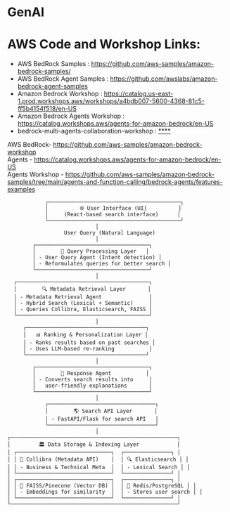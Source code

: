 # GenAI
# AWS Code and Workshop Links:

- AWS BedRock Samples : https://github.com/aws-samples/amazon-bedrock-samples/
- AWS BedRock Agent Samples :  https://github.com/awslabs/amazon-bedrock-agent-samples
- Amazon Bedrock Workshop : https://catalog.us-east-1.prod.workshops.aws/workshops/a4bdb007-5600-4368-81c5-ff5b4154f518/en-US
- Amazon Bedrock Agents Workshop : https://catalog.workshops.aws/agents-for-amazon-bedrock/en-US
- bedrock-multi-agents-collaboration-workshop : [****](https://github.com/aws-samples/bedrock-multi-agents-collaboration-workshop)

AWS BedRock-  https://github.com/aws-samples/amazon-bedrock-workshop   
Agents - https://catalog.workshops.aws/agents-for-amazon-bedrock/en-US   
Agents Workshop - https://github.com/aws-samples/amazon-bedrock-samples/tree/main/agents-and-function-calling/bedrock-agents/features-examples


                ┌──────────────────────────────────────────┐
                │          🌐 User Interface (UI)          │
                │     (React-based search interface)      │
                └──────────────────────────────────────────┘
                                │  
                      User Query (Natural Language)
                                │  
            ┌────────────────────────────────────┐
            │        🤖 Query Processing Layer   │
            │ - User Query Agent (Intent detection) │
            │ - Reformulates queries for better search │
            └────────────────────────────────────┘
                                │  
      ┌──────────────────────────────────────────┐
      │        🔍 Metadata Retrieval Layer       │
      │ - Metadata Retrieval Agent               │
      │ - Hybrid Search (Lexical + Semantic)     │
      │ - Queries Collibra, Elasticsearch, FAISS │
      └──────────────────────────────────────────┘
                                │  
         ┌──────────────────────────────────────┐
         │   📊 Ranking & Personalization Layer │
         │ - Ranks results based on past searches │
         │ - Uses LLM-based re-ranking           │
         └──────────────────────────────────────┘
                                │  
            ┌────────────────────────────────────┐
            │        📝 Response Agent           │
            │ - Converts search results into     │
            │   user-friendly explanations       │
            └────────────────────────────────────┘
                                │  
                ┌──────────────────────────────────┐
                │        🌎 Search API Layer       │
                │ - FastAPI/Flask for search API   │
                └──────────────────────────────────┘
                                │  
    ┌─────────────────────────────────────────────────────┐
    │         🏛️ Data Storage & Indexing Layer            │
    │ ┌──────────────────────────────┐  ┌───────────────┐ │
    │ │ 📂 Collibra (Metadata API)    │  │ 🔍 Elasticsearch │ │
    │ │ - Business & Technical Meta  │  │ - Lexical Search │ │
    │ └──────────────────────────────┘  └───────────────┘ │
    │ ┌──────────────────────────────┐  ┌───────────────┐ │
    │ │ 🧠 FAISS/Pinecone (Vector DB) │  │ 📜 Redis/PostgreSQL │ │
    │ │ - Embeddings for similarity  │  │ - Stores user search │ │
    │ └──────────────────────────────┘  └───────────────┘ │
    └─────────────────────────────────────────────────────┘
